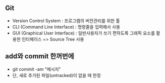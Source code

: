## Git
* Version Control System : 프로그램의 버전관리를 위한 툴
* CLI (Command Line Interface) : 명령줄을 입력해서 사용
* GUI (Graphical User Interface) : 일반사용자가 쓰기 편하도록 그래픽 요소를 활용한 인터페이스 => Source Tree 사용


## add와 commit 한꺼번에
* git commit -am "메시지"
* 단, 새로 추가된 파일(untracked)이 없을 때 한정
